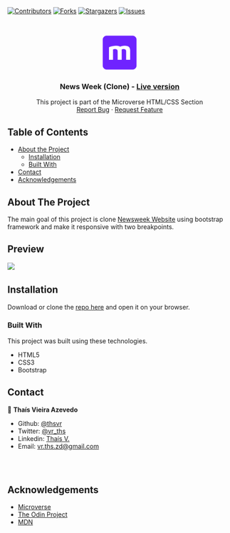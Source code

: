 [![Contributors][contributors-shield]][contributors-url]
[![Forks][forks-shield]][forks-url]
[![Stargazers][stars-shield]][stars-url]
[![Issues][issues-shield]][issues-url]

<!-- PROJECT LOGO -->
<br />
<p align="center">
  <a href="https://github.com/thsvr/bootstrap-newsweek-clone">
    <img src="assets/images/mLogo.png" alt="Logo" width="80" height="80">
  </a>

  <h3 align="center">News Week (Clone) -
  <a href='https://raw.githack.com/thsvr/bootstrap-newsweek-clone/master/index.html'> Live version</a></h3>

  <p align="center">
    This project is part of the Microverse HTML/CSS Section
    <br />
    <a href="https://github.com/thsvr/bootstrap-newsweek-clone/issues">Report Bug</a>
    ·
    <a href="https://github.com/thsvr/bootstrap-newsweek-clone/issues">Request Feature</a>
  </p>
</p>

<!-- TABLE OF CONTENTS -->

## Table of Contents

- [About the Project](#about-the-project)
  - [Installation](#installation)
  - [Built With](#built-with)
- [Contact](#contact)
- [Acknowledgements](#acknowledgements)

<!-- ABOUT THE PROJECT -->

## About The Project

The main goal of this project is clone <a href="https://www.newsweek.com/"> Newsweek Website</a> using bootstrap framework and make it responsive with two breakpoints.


## Preview

![](assets/images/news-week.gif)

<!-- ABOUT THE PROJECT -->

## Installation

Download or clone the [repo here](https://github.com/thsvr/bootstrap-newsweek-clone) and open it on your browser.

### Built With

This project was built using these technologies.

- HTML5
- CSS3
- Bootstrap

<!-- CONTACT -->

## Contact

👤 **Thaís Vieira Azevedo**

- Github: [@thsvr](https://github.com/thsvr)
- Twitter: [@vr_ths](https://twitter.com/vr_ths)
- Linkedin: [Thaís V.](https://www.linkedin.com/in/vr-ths-zd/)
- Email: [vr.ths.zd@gmail.com](vr.ths.zd@gmail.com)

<br />
<br />

<!-- ACKNOWLEDGEMENTS -->

## Acknowledgements

- [Microverse](https://www.microverse.org/)
- [The Odin Project](https://www.theodinproject.com/)
- [MDN](https://developer.mozilla.org/en-US/docs/Web/JavaScript)

<!-- MARKDOWN LINKS & IMAGES -->
<!-- https://www.markdownguide.org/basic-syntax/#reference-style-links -->

[contributors-shield]: https://img.shields.io/github/contributors/thsvr/bootstrap-newsweek-clone.svg?style=flat-square
[contributors-url]: https://github.com/thsvr/bootstrap-newsweek-clone/graphs/contributors
[forks-shield]: https://img.shields.io/github/forks/thsvr/bootstrap-newsweek-clone.svg?style=flat-square
[forks-url]: https://github.com/thsvr/bootstrap-newsweek-clone/network/members
[stars-shield]: https://img.shields.io/github/stars/thsvr/bootstrap-newsweek-clone.svg?style=flat-square
[stars-url]: https://github.com/thsvr/bootstrap-newsweek-clone/stargazers
[issues-shield]: https://img.shields.io/github/issues/thsvr/bootstrap-newsweek-clone.svg?style=flat-square
[issues-url]: https://github.com/thsvr/bootstrap-newsweek-clone
[product-screenshot]: img/screenshot.PNG

